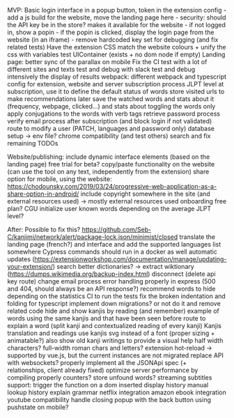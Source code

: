 MVP:
    Basic login interface in a popup button, token in the extension config
        - add a js build for the website, move the landing page here
        - security: should the API key be in the store? makes it available for the website
        - if not logged in, show a popin
        - if the popin is clicked, display the login page from the website (in an iframe)
        - remove hardcoded key set for debugging (and fix related tests)
    Have the extension CSS match the website colours + unify the css with variables
    test UIContainer (exists + no dom node if empty)
    Landing page: better sync of the parallax on mobile
    Fix the CI
    test with a lot of different sites and texts
    test and debug with slack
    test and debug intensively the display of results
    webpack: different webpack and typescript config for extension, website and server
    subscription process
    JLPT level at subscription, use it to define the default status of words
    store visited urls to make recommendations later
    save the watched words and stats about it (frequency, webpage, clicked...) and stats about toggling the words
    only apply conjugations to the words with verb tags
    retrieve password process
    verify email process after subscription (and block login if not validated)
    route to modify a user (PATCH, languages and password only)
    database setup -> env file?
    chrome compatibility (and test others)
    search and fix remaining TODOs

Website/publishing:
    include dynamic interface elements (based on the landing page)
    free trial for beta?
    copy/paste functionality on the website (can use the tool on any text, independently from the extension)
    share option for mobile, using the website: https://chodounsky.com/2019/03/24/progressive-web-application-as-a-share-option-in-android/
    include copyright somewhere in the site (and external resources used) -> mostly external resources used
    onboarding
    free plan?
    CGU
    initialize user known words depending on the average JLPT level?

After:
    Possible to fix this? https://github.com/Seb-C/kanjimi/network/alert/package-lock.json/minimist/closed
    translate the landing page (french?) and interface and add the supported languages list somewhere
    Cypress commands should run in a docker as well
    automatic updates (https://extensionworkshop.com/documentation/manage/updating-your-extension/)
    search better dictionaries? -> extract wiktionary (https://dumps.wikimedia.org/backup-index.html)
    disconnect (delete api key route)
    change email process
    error handling properly in express (500 and 404, should always be an API response?)
    recommend words to hide depending on the statistics
    CI to run the tests
    fix the broken indentation and folding for typescript
    implement down migrations? or not do it and remove related code
    hide and show kanjis by reading (and remember)
    example of words using the same kanjis and that have been seen before
    route to explain a word (split kanji and contextualized reading of every kanji)
    Kanjis translation and readings
    use kanjis svg instead of a font (proper sizing + animatable?)
    also show old kanji writings to provide a visual help
    half width characters? full-width roman chars and letters?
    extension hot-reload -> supported by vue.js, but the current instances are not migrated
    replace API with websockets?
    properly implement all the JSONApi spec (+ relationships, client already fixed)
    optimize server performance by compiling properly
    counters?
    store unfound words?
    streaming subtitles support: trigger the function on a dom inserted
    display history
    manual lookup history
    explain grammar
    netflix integration
    amazon ebook integration
    youtube compatibility
    handle closing popup with the back button using pushstate on mobile?
